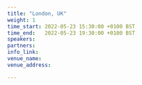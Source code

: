 ```yaml
---
title: "London, UK"
weight: 1
time_start: 2022-05-23 15:30:00 +0100 BST
time_end:   2022-05-23 19:30:00 +0100 BST
speakers:
partners:
info_link: 
venue_name: 
venue_address: 

---
```



